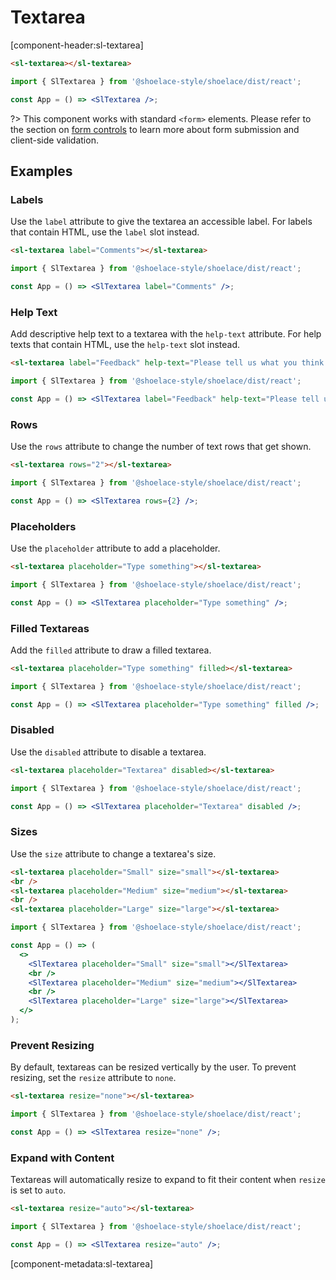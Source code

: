 # Textarea

[component-header:sl-textarea]

```html preview
<sl-textarea></sl-textarea>
```

```jsx react
import { SlTextarea } from '@shoelace-style/shoelace/dist/react';

const App = () => <SlTextarea />;
```

?> This component works with standard `<form>` elements. Please refer to the section on [form controls](/getting-started/form-controls) to learn more about form submission and client-side validation.

## Examples

### Labels

Use the `label` attribute to give the textarea an accessible label. For labels that contain HTML, use the `label` slot instead.

```html preview
<sl-textarea label="Comments"></sl-textarea>
```

```jsx react
import { SlTextarea } from '@shoelace-style/shoelace/dist/react';

const App = () => <SlTextarea label="Comments" />;
```

### Help Text

Add descriptive help text to a textarea with the `help-text` attribute. For help texts that contain HTML, use the `help-text` slot instead.

```html preview
<sl-textarea label="Feedback" help-text="Please tell us what you think."> </sl-textarea>
```

```jsx react
import { SlTextarea } from '@shoelace-style/shoelace/dist/react';

const App = () => <SlTextarea label="Feedback" help-text="Please tell us what you think." />;
```

### Rows

Use the `rows` attribute to change the number of text rows that get shown.

```html preview
<sl-textarea rows="2"></sl-textarea>
```

```jsx react
import { SlTextarea } from '@shoelace-style/shoelace/dist/react';

const App = () => <SlTextarea rows={2} />;
```

### Placeholders

Use the `placeholder` attribute to add a placeholder.

```html preview
<sl-textarea placeholder="Type something"></sl-textarea>
```

```jsx react
import { SlTextarea } from '@shoelace-style/shoelace/dist/react';

const App = () => <SlTextarea placeholder="Type something" />;
```

### Filled Textareas

Add the `filled` attribute to draw a filled textarea.

```html preview
<sl-textarea placeholder="Type something" filled></sl-textarea>
```

```jsx react
import { SlTextarea } from '@shoelace-style/shoelace/dist/react';

const App = () => <SlTextarea placeholder="Type something" filled />;
```

### Disabled

Use the `disabled` attribute to disable a textarea.

```html preview
<sl-textarea placeholder="Textarea" disabled></sl-textarea>
```

```jsx react
import { SlTextarea } from '@shoelace-style/shoelace/dist/react';

const App = () => <SlTextarea placeholder="Textarea" disabled />;
```

### Sizes

Use the `size` attribute to change a textarea's size.

```html preview
<sl-textarea placeholder="Small" size="small"></sl-textarea>
<br />
<sl-textarea placeholder="Medium" size="medium"></sl-textarea>
<br />
<sl-textarea placeholder="Large" size="large"></sl-textarea>
```

```jsx react
import { SlTextarea } from '@shoelace-style/shoelace/dist/react';

const App = () => (
  <>
    <SlTextarea placeholder="Small" size="small"></SlTextarea>
    <br />
    <SlTextarea placeholder="Medium" size="medium"></SlTextarea>
    <br />
    <SlTextarea placeholder="Large" size="large"></SlTextarea>
  </>
);
```

### Prevent Resizing

By default, textareas can be resized vertically by the user. To prevent resizing, set the `resize` attribute to `none`.

```html preview
<sl-textarea resize="none"></sl-textarea>
```

```jsx react
import { SlTextarea } from '@shoelace-style/shoelace/dist/react';

const App = () => <SlTextarea resize="none" />;
```

### Expand with Content

Textareas will automatically resize to expand to fit their content when `resize` is set to `auto`.

```html preview
<sl-textarea resize="auto"></sl-textarea>
```

```jsx react
import { SlTextarea } from '@shoelace-style/shoelace/dist/react';

const App = () => <SlTextarea resize="auto" />;
```

[component-metadata:sl-textarea]
